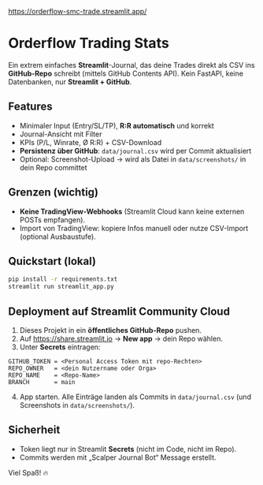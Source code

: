 https://orderflow-smc-trade.streamlit.app/
# Orderflow Trading Stats

Ein extrem einfaches **Streamlit**-Journal, das deine Trades direkt als CSV ins **GitHub-Repo** schreibt
(mittels GitHub Contents API). Kein FastAPI, keine Datenbanken, nur **Streamlit + GitHub**.

## Features
- Minimaler Input (Entry/SL/TP), **R:R automatisch** und korrekt
- Journal-Ansicht mit Filter
- KPIs (P/L, Winrate, Ø R:R) + CSV-Download
- **Persistenz über GitHub**: `data/journal.csv` wird per Commit aktualisiert
- Optional: Screenshot-Upload → wird als Datei in `data/screenshots/` in dein Repo committet

## Grenzen (wichtig)
- **Keine TradingView-Webhooks** (Streamlit Cloud kann keine externen POSTs empfangen).
- Import von TradingView: kopiere Infos manuell oder nutze CSV-Import (optional Ausbaustufe).

## Quickstart (lokal)
```bash
pip install -r requirements.txt
streamlit run streamlit_app.py
```

## Deployment auf Streamlit Community Cloud
1. Dieses Projekt in ein **öffentliches GitHub-Repo** pushen.
2. Auf https://share.streamlit.io → **New app** → dein Repo wählen.
3. Unter **Secrets** eintragen:
```
GITHUB_TOKEN = <Personal Access Token mit repo-Rechten>
REPO_OWNER   = <dein Nutzername oder Orga>
REPO_NAME    = <Repo-Name>
BRANCH       = main
```
4. App starten. Alle Einträge landen als Commits in `data/journal.csv` (und Screenshots in `data/screenshots/`).

## Sicherheit
- Token liegt nur in Streamlit **Secrets** (nicht im Code, nicht im Repo).
- Commits werden mit „Scalper Journal Bot“ Message erstellt.

Viel Spaß! 🔥
